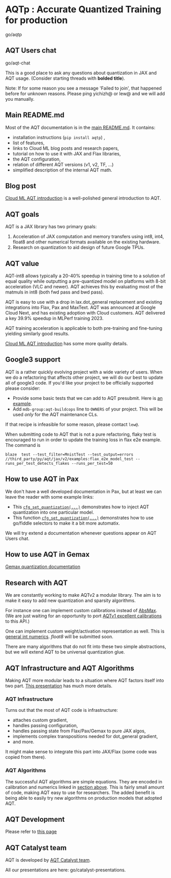 # AQTp : Accurate Quantized Training for production

go/aqtp

## AQT Users chat

go/aqt-chat

This is a good place to ask any questions about quantization in JAX and AQT usage.
(Consider starting threads with **bolded title**).

Note: If for some reason you see a message 'Failed to join', that happened before for unknown reasons. Please ping yichizh@ or lew@ and we will add you manually.



## Main README.md

Most of the AQT documentation is in the [main README.md](../README.md). It
contains:

-   installation instructions (`pip install aqtp`) ,
-   list of features,
-   links to Cloud ML blog posts and research papers,
-   tutorial on how to use it with JAX and Flax libraries,
-   the AQT configuration,
-   relation of different AQT versions (v1, v2, TF, ...)
-   simplified description of the internal AQT math.

## Blog post

[Cloud ML AQT introduction](https://cloud.google.com/blog/products/compute/accurate-quantized-training-aqt-for-tpu-v5e/)
is a well-polished general introduction to AQT.

## AQT goals

AQT is a JAX library has two primary goals:

1.  Acceleration of JAX computation and memory transfers using int8, int4,
    float8 and other numerical formats available on the existing hardware.
1.  Research on quantization to aid design of future Google TPUs.

## AQT value

AQT-int8 allows typically a 20-40% speedup in training time to a solution of
equal quality while outputting a pre-quantized model on platforms with 8-bit
acceleration (VLC and newer). AQT achieves this by evaluating most of the
matmuls in int8 (both fwd pass and bwd pass).

AQT is easy to use with a drop in lax.dot_general replacement and existing
integrations into Flax, Pax and MaxText. AQT was announced at Google Cloud Next,
and has existing adoption with Cloud customers. AQT delivered a key 39.9%
speedup in MLPerf training 2023.

AQT training acceleration is applicable to both pre-training and fine-tuning
yielding similarly good results.

[Cloud ML AQT introduction](https://cloud.google.com/blog/products/compute/accurate-quantized-training-aqt-for-tpu-v5e/)
has some more quality details.

## Google3 support

AQT is a rather quickly evolving project with a wide variety of users.
When we do a refactoring that affects other project, we will do our best to
update all of google3 code. If you'd like your project to be officially supported please consider:

- Provide some basic tests that we can add to AQT presubmit. Here is [an example](http://google3/third_party/py/aqt/METADATA;l=51;rcl=596716629).
- Add `mdb-group:aqt-buildcops` line to `OWNERS` of your project. This will be used *only* for the AQT maintenance CLs.

If that recipe is infeasible for some reason, please contact `lew@`.

When submitting code to AQT that is not a pure refactoring, flaky test is encouraged
to run in order to update the training loss in flax e2e example. The command is

```
blaze  test --test_filter=MnistTest --test_output=errors //third_party/py/aqt/jax/v2/examples:flax_e2e_model_test --runs_per_test_detects_flakes --runs_per_test=50
```


## How to use AQT in Pax

We don't have a well developed documentation in Pax, but at least we can leave
the reader with some example links:

-   This
    [`cfg_set_quantization(...)`](http://google3/nlp/mum/pax/quantization/experiments.py;l=50;rcl=584723066)
    demonstrates how to inject AQT quantization into one particular model.
-   This function
    [`cfg_set_quantization(...)`](http://google3/intelligence/mobile_llms/pax/ulm/pretrain.py;l=354;rcl=584722680)
    demonstrates how to use go/fiddle selectors to make it a bit more automatix.

We will try extend a documentation whenever questions appear on AQT Users chat.


## How to use AQT in Gemax

[Gemax quantization documentation](https://g3doc.corp.google.com/learning/gemini/gemax/g3doc/quantization.md?cl=head)

## Research with AQT

We are constantly working to make AQTv2 a modular library.
The aim is to make it easy to add new quantization and sparsity algorithms.

For instance one can implement custom calibrations instead of
[AbsMax](https://source.corp.google.com/piper///depot/google3/third_party/py/aqt/jax/v2/calibration.py).
(We are just waiting for an opportunity to port
[AQTv1 excellent calibrations](http://google3/third_party/py/aqt/jax/aqt_tensor.py;l=169;rcl=568584281)
to this API.)

One can implement custom weight/activation representation as well. This is
[general int numerics](https://source.corp.google.com/piper///depot/google3/third_party/py/aqt/jax/v2/numerics/int_numerics.py).
*float8* will be submitted soon.

There are many algorithms that do not fit into these two simple abstractions,
but we will extend AQT to be universal quantization glue.

## AQT Infrastructure and AQT Algorithms

Making AQT more modular leads to a situation where AQT factors
itself into two part.
[This presentation](https://docs.google.com/presentation/d/1vxO_EUNfCO9oGkFQZGqRxf97BSWInJ2neVFSzN4RqEY/edit#slide=id.p)
has much more details.

### AQT Infrastructure

Turns out that the most of AQT code is infrastructure:

-   attaches custom gradient,
-   handles passing configuration,
-   handles passing state from Flax/Pax/Gemax to pure JAX algos,
-   implements complex transpositions needed for dot_general gradient,
-   and more.

It might make sense to integrate this part into JAX/Flax (some code was copied from there).

### AQT Algorithms

The successful AQT algorithms are simple equations. They are encoded in
calibration and numerics linked in [section above](#research-with-aqt).
This is fairly small amount of code, making AQT easy to use for researchers.
The added benefit is being able to easily try new algorithms on
production models that adopted AQT.

## AQT Development

Please refer to [this page](./aqt_development.md)

## AQT Catalyst team

AQT is developed by
[AQT Catalyst team](https://moma.corp.google.com/team/1448391999960).

All our presentations are here: go/catalyst-presentations.
